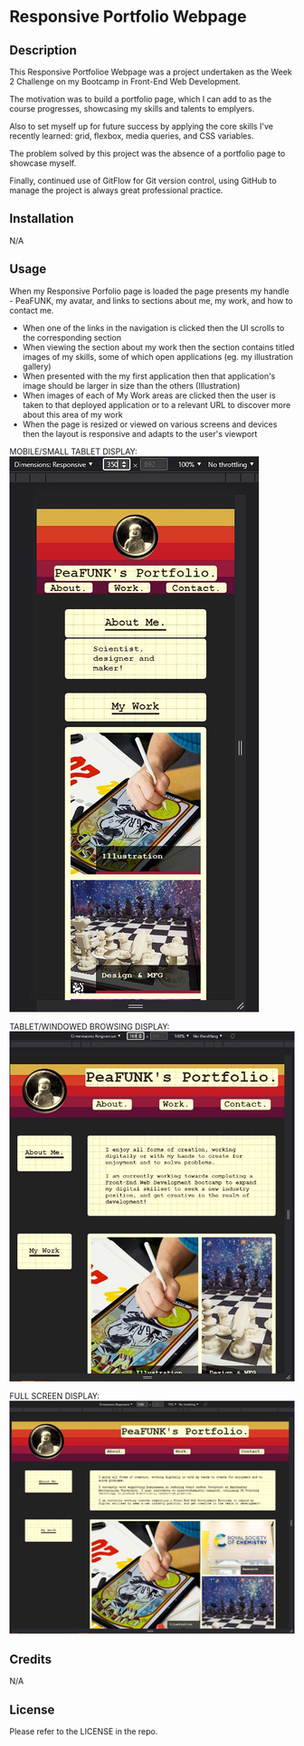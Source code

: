 # Responsive Portfolio Webpage

## Description

This Responsive Portfolioe Webpage was a project undertaken as the Week 2 Challenge on my Bootcamp in Front-End Web Development.

The motivation was to build a portfolio page, which I can add to as the course progresses, showcasing my skills and talents to emplyers. 

Also to set myself up for future success by applying the core skills I've recently learned: grid, flexbox, media queries, and CSS variables.

The problem solved by this project was the absence of a portfolio page to showcase myself.

Finally, continued use of GitFlow for Git version control, using GitHub to manage the project is always great professional practice.

## Installation
N/A

## Usage
When my Responsive Porfolio page is loaded the page presents my handle - PeaFUNK, my avatar, and links to sections about me, my work, and how to contact me.

* When one of the links in the navigation is clicked then the UI scrolls to the corresponding section
* When viewing the section about my work then the section contains titled images of my skills, some of which open applications (eg. my illustration gallery)
* When presented with the my first application then that application's image should be larger in size than the others (Illustration)
* When images of each of My Work areas are clicked then the user is taken to that deployed application or to a relevant URL to discover more about this area of my work
* When the page is resized or viewed on various screens and devices then the layout is responsive and adapts to the user's viewport

MOBILE/SMALL TABLET DISPLAY:
<img src="./assets/imgs/mobile-display.jpg">

TABLET/WINDOWED BROWSING DISPLAY:
<img src="./assets/imgs/tablet-display.jpg">

FULL SCREEN DISPLAY:
<img src="./assets/imgs/display-full.jpg">

## Credits
N/A

## License

Please refer to the LICENSE in the repo.
